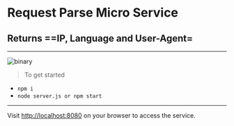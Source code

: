 # Request Parse Micro Service

## Returns ==IP, Language and User-Agent=
--------

![binary](http://wallpapercave.com/wp/vPLpQ3e.png)

> To get started
 - `npm i`
 - `node server.js or npm start`
--------

Visit [http://localhost:8080](http://localhost:8080) on your browser to access the service.
